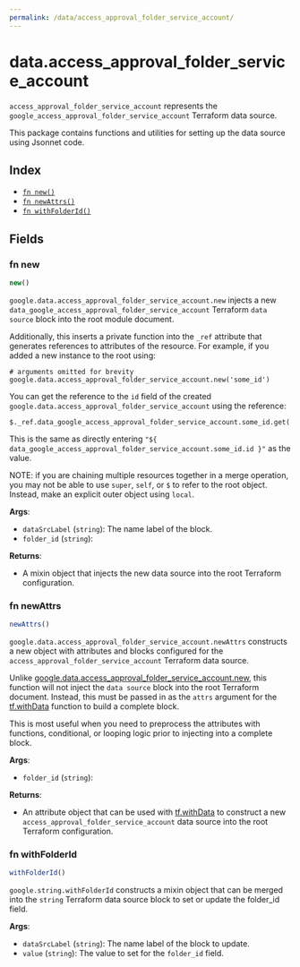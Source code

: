 ```yaml
---
permalink: /data/access_approval_folder_service_account/
---
```


# data.access_approval_folder_service_account

`access_approval_folder_service_account` represents the `google_access_approval_folder_service_account` Terraform data source.



This package contains functions and utilities for setting up the data source using Jsonnet code.


## Index

* [`fn new()`](#fn-new)
* [`fn newAttrs()`](#fn-newattrs)
* [`fn withFolderId()`](#fn-withfolderid)

## Fields

### fn new

```ts
new()
```


`google.data.access_approval_folder_service_account.new` injects a new `data_google_access_approval_folder_service_account` Terraform `data source`
block into the root module document.

Additionally, this inserts a private function into the `_ref` attribute that generates references to attributes of the
resource. For example, if you added a new instance to the root using:

    # arguments omitted for brevity
    google.data.access_approval_folder_service_account.new('some_id')

You can get the reference to the `id` field of the created `google.data.access_approval_folder_service_account` using the reference:

    $._ref.data_google_access_approval_folder_service_account.some_id.get('id')

This is the same as directly entering `"${ data_google_access_approval_folder_service_account.some_id.id }"` as the value.

NOTE: if you are chaining multiple resources together in a merge operation, you may not be able to use `super`, `self`,
or `$` to refer to the root object. Instead, make an explicit outer object using `local`.

**Args**:
  - `dataSrcLabel` (`string`): The name label of the block.
  - `folder_id` (`string`): 

**Returns**:
- A mixin object that injects the new data source into the root Terraform configuration.


### fn newAttrs

```ts
newAttrs()
```


`google.data.access_approval_folder_service_account.newAttrs` constructs a new object with attributes and blocks configured for the `access_approval_folder_service_account`
Terraform data source.

Unlike [google.data.access_approval_folder_service_account.new](#fn-new), this function will not inject the `data source`
block into the root Terraform document. Instead, this must be passed in as the `attrs` argument for the
[tf.withData](https://github.com/tf-libsonnet/core/tree/main/docs#fn-withdata) function to build a complete block.

This is most useful when you need to preprocess the attributes with functions, conditional, or looping logic prior to
injecting into a complete block.

**Args**:
  - `folder_id` (`string`): 

**Returns**:
  - An attribute object that can be used with [tf.withData](https://github.com/tf-libsonnet/core/tree/main/docs#fn-withdata) to construct a new `access_approval_folder_service_account` data source into the root Terraform configuration.


### fn withFolderId

```ts
withFolderId()
```

`google.string.withFolderId` constructs a mixin object that can be merged into the `string`
Terraform data source block to set or update the folder_id field.



**Args**:
  - `dataSrcLabel` (`string`): The name label of the block to update.
  - `value` (`string`): The value to set for the `folder_id` field.

